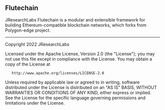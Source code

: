 

## Flutechain

JResearchLabs Flutechain is a modular and extensible framework for building Ethereum-compatible blockchain networks, which forks from Polygon-edge project.

---

Copyright 2022 JResearchLabs

Licensed under the Apache License, Version 2.0 (the "License");
you may not use this file except in compliance with the License.
You may obtain a copy of the License at

       http://www.apache.org/licenses/LICENSE-2.0

Unless required by applicable law or agreed to in writing, software
distributed under the License is distributed on an "AS IS" BASIS,
WITHOUT WARRANTIES OR CONDITIONS OF ANY KIND, either express or implied.
See the License for the specific language governing permissions and
limitations under the License.
